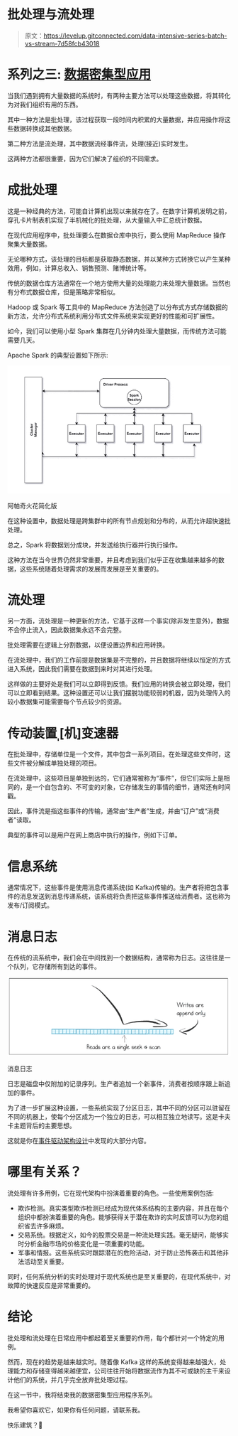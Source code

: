 # 批处理与流处理

> 原文：<https://levelup.gitconnected.com/data-intensive-series-batch-vs-stream-7d58fcb43018>

# **系列之三:** [数据密集型应用](https://medium.com/@r-arias/data-intensive-applications-series-38e257aeeb1a)

当我们遇到拥有大量数据的系统时，有两种主要方法可以处理这些数据，将其转化为对我们组织有用的东西。

其中一种方法是批处理，该过程获取一段时间内积累的大量数据，并应用操作将这些数据转换成其他数据。

第二种方法是流处理，其中数据流经事件流，处理(接近)实时发生。

这两种方法都很重要，因为它们解决了组织的不同需求。

# 成批处理

这是一种经典的方法，可能自计算机出现以来就存在了。在数字计算机发明之前，穿孔卡片制表机实现了半机械化的批处理，从大量输入中汇总统计数据。

在现代应用程序中，批处理要么在数据仓库中执行，要么使用 MapReduce 操作聚集大量数据。

无论哪种方式，该处理的目标都是获取静态数据，并以某种方式转换它以产生某种效用，例如，计算总收入、销售预测、赌博统计等。

传统的数据仓库方法通常在一个地方使用大量的处理能力来处理大量数据。当然也有分布式数据仓库，但是策略非常相似。

Hadoop 或 Spark 等工具中的 MapReduce 方法创造了以分布式方式存储数据的新方法，允许分布式系统利用分布式文件系统来实现更好的性能和可扩展性。

如今，我们可以使用小型 Spark 集群在几分钟内处理大量数据，而传统方法可能需要几天。

Apache Spark 的典型设置如下所示:

![](img/ee5db1aff89c311c90f18bafd73011a9.png)

阿帕奇火花简化版

在这种设置中，数据处理是跨集群中的所有节点规划和分布的，从而允许超快速批处理。

总之，Spark 将数据划分成块，并发送给执行器并行执行操作。

这种方法在当今世界仍然非常重要，并且考虑到我们似乎正在收集越来越多的数据，这些系统随着处理需求的发展而发展是至关重要的。

# 流处理

另一方面，流处理是一种更新的方法，它基于这样一个事实(除非发生意外)，数据不会停止流入，因此数据集永远不会完整。

批处理需要在逻辑上分割数据，以便设置边界和应用转换。

在流处理中，我们的工作前提是数据集是不完整的，并且数据将继续以恒定的方式进入系统，因此我们需要在数据到来时对其进行处理。

这样做的主要好处是我们可以立即得到反馈。我们应用的转换会被立即处理，我们可以立即看到结果。这种设置还可以让我们摆脱功能较弱的机器，因为处理传入的较小数据集可能需要每个节点较少的资源。

# 传动装置ˌ[机]变速器

在批处理中，存储单位是一个文件，其中包含一系列项目。在处理这些文件时，这些文件被分解成单独处理的项目。

在流处理中，这些项目是单独到达的，它们通常被称为“事件”，但它们实际上是相同的，是一个自包含的、不可变的对象，它存储发生的事情的细节，通常还有时间戳。

因此，事件流是指这些事件的传输，通常由“生产者”生成，并由“订户”或“消费者”读取。

典型的事件可以是用户在网上商店中执行的操作，例如下订单。

# 信息系统

通常情况下，这些事件是使用消息传递系统(如 Kafka)传输的。生产者将把包含事件的消息发送到消息传递系统，该系统将负责把这些事件推送给消费者。这也称为发布/订阅模式。

# 消息日志

在传统的流系统中，我们会在中间找到一个数据结构，通常称为日志。这往往是一个队列，它存储所有到达的事件。

![](img/e0a9d5b8669660c66e6247e8dcbc218e.png)

消息日志

日志是磁盘中仅附加的记录序列。生产者追加一个新事件，消费者按顺序跟上新追加的事件。

为了进一步扩展这种设置，一些系统实现了分区日志，其中不同的分区可以驻留在不同的机器上，使每个分区成为一个独立的日志，可以相互独立地读写。这是卡夫卡主题背后的主要思想。

这就是你在[事件驱动架构设计](https://medium.com/p/event-driven-architectures-in-software-design-757d92b85df5)中发现的大部分内容。

# 哪里有关系？

流处理有许多用例，它在现代架构中扮演着重要的角色。一些使用案例包括:

*   欺诈检测。真实类型欺诈检测已经成为现代体系结构的主要内容，并且在每个组织中都扮演着重要的角色。能够获得关于潜在欺诈的实时反馈可以为您的组织省去许多麻烦。
*   交易系统。根据定义，如今的股票交易是一种流处理实践。毫无疑问，能够实时分析金融市场的价格变化是一项重要的功能。
*   军事和情报。这些系统实时跟踪潜在的危险活动，对于防止恐怖袭击和其他非法活动至关重要。

同时，任何系统分析的实时处理对于现代系统也是至关重要的，在现代系统中，对故障的快速反应是非常重要的。

# 结论

批处理和流处理在日常应用中都起着至关重要的作用，每个都针对一个特定的用例。

然而，现在的趋势是越来越实时。随着像 Kafka 这样的系统变得越来越强大，处理能力和存储变得越来越便宜，公司往往开始将数据流作为其不可或缺的主干来设计他们的系统，并几乎完全放弃批处理过程。

在这一节中，我将结束我的数据密集型应用程序系列。

我希望你喜欢它，如果你有任何问题，请联系我。

快乐建筑？🤔